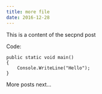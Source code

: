 ```yaml
---
title: more file
date: 2016-12-28
---
```


This is a content of the secpnd post

Code:
	
	public static void main()
	{
		Console.WriteLine("Hello");
	}

More posts next...

